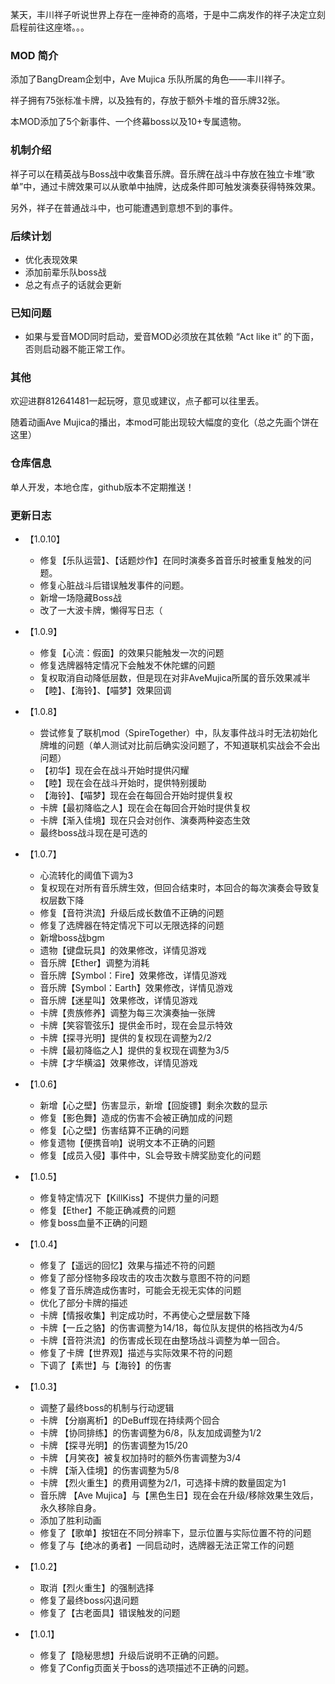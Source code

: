 某天，丰川祥子听说世界上存在一座神奇的高塔，于是中二病发作的祥子决定立刻启程前往这座塔。。。


### MOD 简介

添加了BangDream企划中，Ave Mujica 乐队所属的角色——丰川祥子。

祥子拥有75张标准卡牌，以及独有的，存放于额外卡堆的音乐牌32张。

本MOD添加了5个新事件、一个终幕boss以及10+专属遗物。

### 机制介绍

祥子可以在精英战与Boss战中收集音乐牌。音乐牌在战斗中存放在独立卡堆“歌单”中，通过卡牌效果可以从歌单中抽牌，达成条件即可触发演奏获得特殊效果。

另外，祥子在普通战斗中，也可能遭遇到意想不到的事件。

### 后续计划

- 优化表现效果
- 添加前辈乐队boss战
- 总之有点子的话就会更新

### 已知问题

- 如果与爱音MOD同时启动，爱音MOD必须放在其依赖 “Act like it” 的下面，否则启动器不能正常工作。

### 其他

欢迎进群812641481一起玩呀，意见或建议，点子都可以往里丢。

随着动画Ave Mujica的播出，本mod可能出现较大幅度的变化（总之先画个饼在这里）

### 仓库信息

单人开发，本地仓库，github版本不定期推送！

### 更新日志
- 【1.0.10】
  - 修复【乐队运营】、【话题炒作】在同时演奏多首音乐时被重复触发的问题。
  - 修复心脏战斗后错误触发事件的问题。
  - 新增一场隐藏Boss战
  - 改了一大波卡牌，懒得写日志（


- 【1.0.9】
  - 修复【心流：假面】的效果只能触发一次的问题
  - 修复选牌器特定情况下会触发不休陀螺的问题
  - 复权取消自动降低层数，但是现在对非AveMujica所属的音乐效果减半
  - 【睦】、【海铃】、【喵梦】效果回调

- 【1.0.8】
  - 尝试修复了联机mod（SpireTogether）中，队友事件战斗时无法初始化牌堆的问题（单人测试对比前后确实没问题了，不知道联机实战会不会出问题）
  - 【初华】现在会在战斗开始时提供闪耀
  - 【睦】现在会在战斗开始时，提供特别援助
  - 【海铃】、【喵梦】现在会在每回合开始时提供复权
  - 卡牌【最初降临之人】现在会在每回合开始时提供复权
  - 卡牌【渐入佳境】现在只会对创作、演奏两种姿态生效
  - 最终boss战斗现在是可选的

- 【1.0.7】
  - 心流转化的阈值下调为3
  - 复权现在对所有音乐牌生效，但回合结束时，本回合的每次演奏会导致复权层数下降
  - 修复【音符洪流】升级后成长数值不正确的问题
  - 修复了选牌器在特定情况下可以无限选择的问题
  - 新增boss战bgm
  - 遗物【键盘玩具】的效果修改，详情见游戏
  - 音乐牌【Ether】调整为消耗
  - 音乐牌【Symbol：Fire】效果修改，详情见游戏
  - 音乐牌【Symbol：Earth】效果修改，详情见游戏
  - 音乐牌【迷星叫】效果修改，详情见游戏
  - 卡牌【贵族修养】调整为每三次演奏抽一张牌
  - 卡牌【笑容管弦乐】提供金币时，现在会显示特效
  - 卡牌【探寻光明】提供的复权现在调整为2/2
  - 卡牌【最初降临之人】提供的复权现在调整为3/5
  - 卡牌【才华横溢】效果修改，详情见游戏

- 【1.0.6】
  - 新增【心之壁】伤害显示，新增【回旋镖】剩余次数的显示
  - 修复【影色舞】造成的伤害不会被正确加成的问题
  - 修复【心之壁】伤害结算不正确的问题
  - 修复遗物【便携音响】说明文本不正确的问题
  - 修复【成员入侵】事件中，SL会导致卡牌奖励变化的问题

- 【1.0.5】
  - 修复特定情况下【KillKiss】不提供力量的问题
  - 修复【Ether】不能正确减费的问题
  - 修复boss血量不正确的问题

- 【1.0.4】
  - 修复了【遥远的回忆】效果与描述不符的问题
  - 修复了部分怪物多段攻击的攻击次数与意图不符的问题
  - 修复了音乐牌造成伤害时，可能会无视无实体的问题
  - 优化了部分卡牌的描述
  - 卡牌【情报收集】判定成功时，不再使心之壁层数下降
  - 卡牌【一丘之貉】的伤害调整为14/18，每位队友提供的格挡改为4/5
  - 卡牌【音符洪流】的伤害成长现在由整场战斗调整为单一回合。
  - 修复了卡牌【世界观】描述与实际效果不符的问题
  - 下调了【素世】与【海铃】的伤害

- 【1.0.3】
  - 调整了最终boss的机制与行动逻辑
  - 卡牌 【分崩离析】的DeBuff现在持续两个回合
  - 卡牌 【协同排练】的伤害调整为6/8，队友加成调整为1/2
  - 卡牌 【探寻光明】的伤害调整为15/20
  - 卡牌 【月笑夜】被复权加持时的额外伤害调整为3/4
  - 卡牌 【渐入佳境】的伤害调整为5/8
  - 卡牌 【烈火重生】的费用调整为2/1，可选择卡牌的数量固定为1
  - 音乐牌 【Ave Mujica】与【黑色生日】现在会在升级/移除效果生效后，永久移除自身。
  - 添加了胜利动画
  - 修复了【歌单】按钮在不同分辨率下，显示位置与实际位置不符的问题
  - 修复了与【绝冰的勇者】一同启动时，选牌器无法正常工作的问题

- 【1.0.2】
  - 取消【烈火重生】的强制选择
  - 修复了最终boss闪退问题
  - 修复了【古老面具】错误触发的问题

- 【1.0.1】
  - 修复了【隐秘思想】升级后说明不正确的问题。
  - 修复了Config页面关于boss的选项描述不正确的问题。

